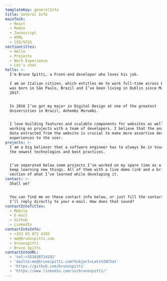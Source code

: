 ```yaml
---
templateKey: generalInfo
title: General Info
mainTech:
  - React
  - Redux
  - Javascript
  - HTML
  - CSS/SCSS
sectiontitles:
  - Hello
  - Projects
  - Work Experience
  - Let's chat
hello: >-
  I'm Bruno Spitti, a Front-end developer who loves his job.

  I am an Italian citizen, which entitles me to work full-time across Europe,
  was born in São Paulo, Brazil and I’ve been living in Dublin since March,
  2017.


  In 2016 I’ve got my major in Digital Design at one of the greatest
  Universities in Brazil, Anhembi Morumbi.


  I love building features and scalable components for websites as well as
  working on projects with a team of developers. I believe that the analysis of
  data extracted from the website is crucial to make more assertive designs and
  experiences to the user.
projects: >-
  I am a big believer that a software engineer has to always be in touch with
  the newest technologies and best practices.


  I’ve separated below some projects I’ve worked on my spare time as a way of
  keep learning new things. All of them with a live demo link and a brief
  section of what I’ve learned while developing it.
contact: >-
  Shall we?


  You can find me on these contact info below, or just fill the contact form and
  I’ll reply directly to your e-mail. How does that sound?
contactIntoTitles:
  - Mobile
  - E-mail
  - Github
  - LinkedIn
contactIntoInfo:
  - +353 83 872 4192
  - me@brunospitti.com
  - brunospitti
  - Bruno Spitti
contactIntoURL:
  - 'tel:+353838724192'
  - 'mailto:me@brunospitti.com?Subject=Lets%20Chat'
  - 'https://github.com/brunospitti'
  - 'https://www.linkedin.com/in/brunospitti/'
---
```


